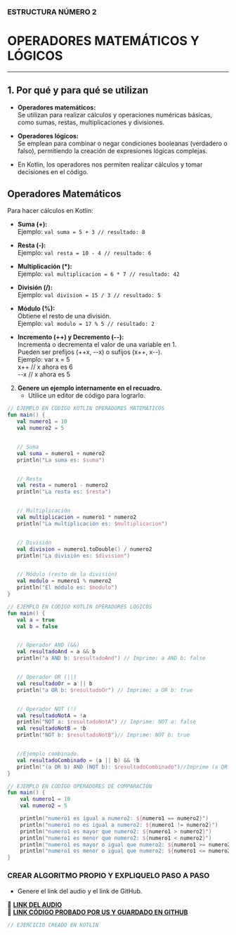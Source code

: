 ### ESTRUCTURA NÚMERO 2  
# OPERADORES MATEMÁTICOS Y LÓGICOS 

---  

## 1. Por qué y para qué se utilizan

- **Operadores matemáticos:**  
  Se utilizan para realizar cálculos y operaciones numéricas básicas, como sumas, restas, multiplicaciones y divisiones.  

- **Operadores lógicos:**  
  Se emplean para combinar o negar condiciones booleanas (verdadero o falso), permitiendo la creación de expresiones lógicas complejas.  

- En Kotlin, los operadores nos permiten realizar cálculos y tomar decisiones en el código.  

## Operadores Matemáticos  
Para hacer cálculos en Kotlin:  

- **Suma (+):**  
  Ejemplo: `val suma = 5 + 3 // resultado: 8`  

- **Resta (-):**  
  Ejemplo: `val resta = 10 - 4 // resultado: 6`  

- **Multiplicación (*):**  
  Ejemplo: `val multiplicacion = 6 * 7 // resultado: 42`  

- **División (/):**  
  Ejemplo: `val division = 15 / 3 // resultado: 5`  

- **Módulo (%):**  
  Obtiene el resto de una división.  
  Ejemplo: `val modulo = 17 % 5 // resultado: 2`  

- **Incremento (++) y Decremento (--):**  
  Incrementa o decrementa el valor de una variable en 1.  
  Pueden ser prefijos (++x, --x) o sufijos (x++, x--).  
  Ejemplo:
  var x = 5  
  x++ // x ahora es 6  
  --x // x ahora es 5
   
2. **Genere un ejemplo internamente en el recuadro.**  
   - Utilice un editor de código para lograrlo.
```kotlin
// EJEMPLO EN CÓDIGO KOTLIN OPERADORES MATEMÁTICOS
fun main() {
   val numero1 = 10
   val numero2 = 5


   // Suma
   val suma = numero1 + numero2
   println("La suma es: $suma")


   // Resta
   val resta = numero1 - numero2
   println("La resta es: $resta")


   // Multiplicación
   val multiplicacion = numero1 * numero2
   println("La multiplicación es: $multiplicacion")


   // División
   val division = numero1.toDouble() / numero2
   println("La división es: $division")


   // Módulo (resto de la división)
   val modulo = numero1 % numero2
   println("El módulo es: $modulo")
}
```
```kotlin
// EJEMPLO EN CÓDIGO KOTLIN OPERADORES LÓGICOS
fun main() {
   val a = true
   val b = false


   // Operador AND (&&)
   val resultadoAnd = a && b
   println("a AND b: $resultadoAnd") // Imprime: a AND b: false


   // Operador OR (||)
   val resultadoOr = a || b
   println("a OR b: $resultadoOr") // Imprime: a OR b: true


   // Operador NOT (!)
   val resultadoNotA = !a
   println("NOT a: $resultadoNotA") // Imprime: NOT a: false
   val resultadoNotB = !b
   println("NOT b: $resultadoNotB")// Imprime: NOT b: true


   //Ejemplo combinado.
   val resultadoCombinado = (a || b) && !b
   println("(a OR b) AND (NOT b): $resultadoCombinado")//Imprime (a OR b) AND (NOT b):        true
}
```
```kotlin
// EJEMPLO EN CÓDIGO OPERADORES DE COMPARACIÓN
fun main() {
    val numero1 = 10
    val numero2 = 5

    println("numero1 es igual a numero2: ${numero1 == numero2}")
    println("numero1 no es igual a numero2: ${numero1 != numero2}")
    println("numero1 es mayor que numero2: ${numero1 > numero2}")
    println("numero1 es menor que numero2: ${numero1 < numero2}")
    println("numero1 es mayor o igual que numero2: ${numero1 >= numero2}")
    println("numero1 es menor o igual que numero2: ${numero1 <= numero2}")
}
```

### CREAR ALGORITMO PROPIO Y EXPLIQUELO PASO A PASO  
- Genere el link del audio y el link de GitHub.  

🔗 **[LINK DEL AUDIO]()**  
🔗 **[LINK CÓDIGO PROBADO POR US Y GUARDADO EN GITHUB]()**

```kotlin
// EJERCICIO CREADO EN KOTLIN


```
